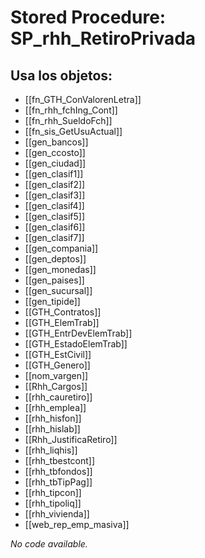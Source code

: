 # Stored Procedure: SP_rhh_RetiroPrivada

## Usa los objetos:
- [[fn_GTH_ConValorenLetra]]
- [[fn_rhh_fchIng_Cont]]
- [[fn_rhh_SueldoFch]]
- [[fn_sis_GetUsuActual]]
- [[gen_bancos]]
- [[gen_ccosto]]
- [[gen_ciudad]]
- [[gen_clasif1]]
- [[gen_clasif2]]
- [[gen_clasif3]]
- [[gen_clasif4]]
- [[gen_clasif5]]
- [[gen_clasif6]]
- [[gen_clasif7]]
- [[gen_compania]]
- [[gen_deptos]]
- [[gen_monedas]]
- [[gen_paises]]
- [[gen_sucursal]]
- [[gen_tipide]]
- [[GTH_Contratos]]
- [[GTH_ElemTrab]]
- [[GTH_EntrDevElemTrab]]
- [[GTH_EstadoElemTrab]]
- [[GTH_EstCivil]]
- [[GTH_Genero]]
- [[nom_vargen]]
- [[Rhh_Cargos]]
- [[rhh_cauretiro]]
- [[rhh_emplea]]
- [[rhh_hisfon]]
- [[rhh_hislab]]
- [[Rhh_JustificaRetiro]]
- [[rhh_liqhis]]
- [[rhh_tbestcont]]
- [[rhh_tbfondos]]
- [[rhh_tbTipPag]]
- [[rhh_tipcon]]
- [[rhh_tipoliq]]
- [[rhh_vivienda]]
- [[web_rep_emp_masiva]]

*No code available.*
